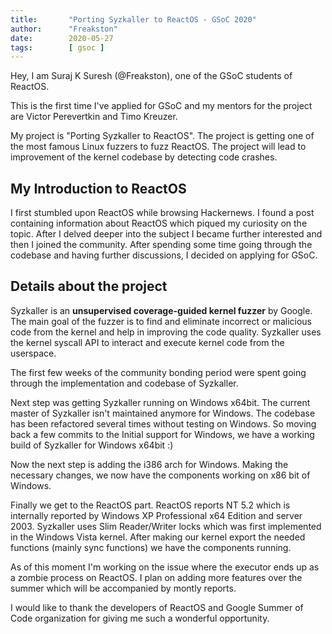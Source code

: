 ```yaml
---
title:       "Porting Syzkaller to ReactOS - GSoC 2020"
author:      "Freakston"
date:        2020-05-27
tags:        [ gsoc ]
---
```


Hey, I am Suraj K Suresh (@Freakston), one of the GSoC students of ReactOS.

This is the first time I've applied for GSoC and my mentors for the project are Victor Perevertkin and Timo Kreuzer.

My project is "Porting Syzkaller to ReactOS". The project is getting one of the most famous Linux fuzzers to fuzz ReactOS. The project will lead to improvement of  the kernel codebase by detecting code crashes.

## My Introduction to ReactOS

I first stumbled upon ReactOS while browsing Hackernews. I found a post containing information about ReactOS which piqued my curiosity on the topic. After I delved deeper into the subject I became further interested and then I joined the community. After spending some time going through the codebase and having further discussions, I decided on applying for GSoC.

## Details about the project

Syzkaller is an **unsupervised coverage-guided kernel fuzzer** by Google. The main goal of the fuzzer is to find and eliminate incorrect or malicious code from the kernel and help in improving the code quality. Syzkaller uses the kernel syscall API to interact and execute kernel code from the userspace.

The first few weeks of the community bonding period were spent going through the implementation and codebase of Syzkaller. 

Next step was getting Syzkaller running on Windows x64bit. The current master of Syzkaller isn't maintained anymore for Windows.  The codebase has been refactored several times without testing on Windows. So moving back a few commits to the Initial support for Windows, we have a working build of Syzkaller for Windows x64bit :)

Now the next step is adding the i386 arch for Windows. Making the necessary changes, we now have the components working on x86 bit of Windows. 

Finally we get to the ReactOS part. ReactOS reports NT 5.2 which is internally reported by Windows XP Professional x64 Edition and server 2003. Syzkaller uses Slim Reader/Writer locks  which was first implemented in the Windows Vista kernel. After making our kernel export the needed functions (mainly sync functions) we have the components running.

As of this moment I'm working on the issue where the executor ends up as a zombie process on ReactOS. I plan on adding more features over the summer which will be accompanied by montly reports.

I would like to thank the developers of ReactOS and Google Summer of Code organization for giving me such a wonderful opportunity.